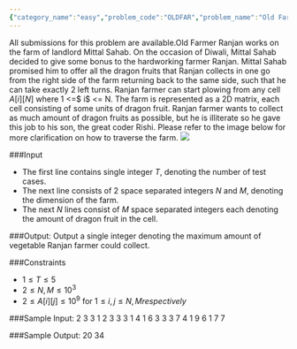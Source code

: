 ```yaml
---
{"category_name":"easy","problem_code":"OLDFAR","problem_name":"Old Farmer","languages_supported":{"0":"C","1":"CPP14","2":"JAVA","3":"PYTH","4":"PYTH 3.6","5":"PYPY","6":"CS2","7":"PAS fpc","8":"PAS gpc","9":"RUBY","10":"PHP","11":"GO","12":"NODEJS","13":"HASK","14":"rust","15":"SCALA","16":"swift","17":"D","18":"PERL","19":"FORT","20":"WSPC","21":"ADA","22":"CAML","23":"ICK","24":"BF","25":"ASM","26":"CLPS","27":"PRLG","28":"ICON","29":"SCM qobi","30":"PIKE","31":"ST","32":"NICE","33":"LUA","34":"BASH","35":"NEM","36":"LISP sbcl","37":"LISP clisp","38":"SCM guile","39":"JS","40":"ERL","41":"TCL","42":"kotlin","43":"PERL6","44":"TEXT","45":"SCM chicken","46":"PYP3","47":"CLOJ","48":"COB","49":"FS"},"max_timelimit":1,"source_sizelimit":50000,"problem_author":"sahil070197","problem_tester":null,"date_added":"20-10-2018","tags":{"0":"sahil070197"},"time":{"view_start_date":1540578600,"submit_start_date":1540578600,"visible_start_date":1540578600,"end_date":1735669800},"is_direct_submittable":false,"layout":"problem"}
---
```

<span class="solution-visible-txt">All submissions for this problem are available.</span>Old Farmer Ranjan works on the farm of landlord Mittal Sahab. On the occasion of Diwali, Mittal Sahab decided to give some bonus to the hardworking farmer Ranjan. Mittal Sahab promised him to offer all the dragon fruits that Ranjan collects in one go from the right side of the farm returning back to the same side, such that he can take exactly 2 left turns.
Ranjan farmer can start plowing from any cell $A[i][N]$ where 1 <=$ i$ <= N. 
The farm is represented as a 2D matrix, each cell consisting of some units of dragon fruit. Ranjan farmer wants to collect as much amount of dragon fruits as possible, but he is illiterate so he gave this job to his son, the great coder Rishi.
Please refer to the image below for more clarification on how to traverse the farm.
<img src="https://codechef_shared.s3.amazonaws.com/download/HYC/External_contest_images/ENCO2018/OLDFAR/OLDFAR.png">


###Input

- The first line contains single integer $T$, denoting the number of test cases.
- The next line consists of 2 space separated integers $N$ and $M$, denoting the dimension of the farm.
- The next $N$ lines consist of $M$ space separated integers each denoting the amount of dragon fruit in the cell.


###Output:
Output a single integer denoting the maximum amount of vegetable Ranjan farmer could collect.

###Constraints 
- $1 \leq T \leq 5$
- $2 \leq N,M \leq 10^3$
- $2 \leq A[i][j] \leq 10^9$ for  $1 \leq i,j \leq N,M respectively$


###Sample Input:
	2
	3 3
	1 2 3
	3 3 1
	4 1 6
	3 3
	3 7 4
	1 9 6
	1 7 7

###Sample Output:
	20
	34
